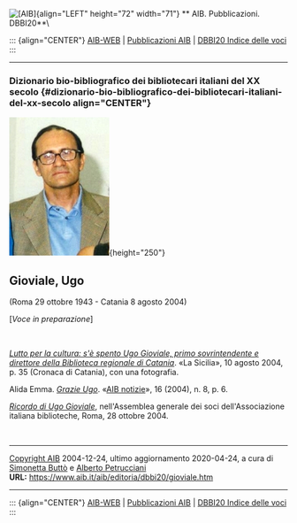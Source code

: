 ![\[AIB\]](/aib/wi/aibv72.gif){align="LEFT" height="72" width="71"}
** AIB. Pubblicazioni. DBBI20**\

::: {align="CENTER"}
[AIB-WEB](/) \| [Pubblicazioni AIB](/pubblicazioni/) \| [DBBI20 Indice
delle voci](dbbi20.htm)
:::

------------------------------------------------------------------------

### Dizionario bio-bibliografico dei bibliotecari italiani del XX secolo {#dizionario-bio-bibliografico-dei-bibliotecari-italiani-del-xx-secolo align="CENTER"}

![\[Ritratto\]](gioviale.jpg){height="250"}

## Gioviale, Ugo

(Roma 29 ottobre 1943 - Catania 8 agosto 2004)

\[*Voce in preparazione*\]

 

[*Lutto per la cultura: s\'è spento Ugo Gioviale, primo sovrintendente e
direttore della Biblioteca regionale di
Catania*](http://www.lasicilia.it/giornale/1008/cronaca_catania/cr07/a01.htm).
«La Sicilia», 10 agosto 2004, p. 35 (Cronaca di Catania), con una
fotografia.

Alida Emma. [*Grazie Ugo*](gioviale1.jpg). «[AIB
notizie](/aib/editoria/n16/0408emma.htm)», 16 (2004), n. 8, p. 6.

[*Ricordo di Ugo Gioviale*](/aib/cen/as0410.htm), nell\'Assemblea
generale dei soci dell\'Associazione italiana biblioteche, Roma, 28
ottobre 2004.

 

------------------------------------------------------------------------

[Copyright AIB](/su-questo-sito/dichiarazione-di-copyright-aib-web/)
2004-12-24, ultimo aggiornamento 2020-04-24, a cura di [Simonetta
Buttò](/aib/redazione3.htm) e [Alberto
Petrucciani](/su-questo-sito/redazione-aib-web/)\
**URL:** https://www.aib.it/aib/editoria/dbbi20/gioviale.htm

------------------------------------------------------------------------

::: {align="CENTER"}
[AIB-WEB](/) \| [Pubblicazioni AIB](/pubblicazioni/) \| [DBBI20 Indice
delle voci](dbbi20.htm)
:::
